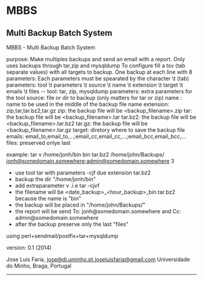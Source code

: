 MBBS
====

Multi Backup Batch System
-----------------------------------------------------------------------------------------

 MBBS - Multi Backup Batch System


  purpose: Make multiples backups and send an email with a report.
           Only uses backups through tar,zip and mysqldump
           To configure fill a tsv (tab separate values) with all targets to backup.
           One backup at each line with 8 parameters:
           Each parameters must be spearated by the character \t (tab)
           parameters:
           tool \t parameters \t  source \t name \t extension \t target \t emails \t files
           --
           tool: tar, zip, mysqldump
           parameters: extra parameters for the tool
           source: file or dir to backup (only matters for tar or zip)
           name : name to be used in the middle of the backup file name
           extension: zip,tar,tar.bz2,tar.gz
                      zip: the backup file will be <backup_filename>.zip
                      tar: the backup file will be <backup_filename>.tar
                      tar.bz2: the backup file will be <backup_filename>.tar.bz2
                      tar.gz: the backup file will be <backup_filename>.tar.gz
           target: diretory where to save the backup file
           emails: email_to,email_to,...;email_cc,email_cc,...;email_bcc,email_bcc,...
           files: preserved onlye last <files>

 example:
 tar v /home/jonh/bin	bin	tar.bz2	/home/john/Backups/	jonh@somedomain.somewhere;admin@somedomain.somewhere	3
 - use tool tar with parameters -cjf due extension tar.bz2
 - backup the dir "/home/jonh/bin"
 - add extraparameter v .i.e tar -cjvf
 - the filename will be <date_backup>_<hour_backup>_bin.tar.bz2 because the name is "bin"
 - the backup will be placed in "/home/john/Backups/"
 - the report will be send To: jonh\@somedomain.somewhere and Cc: admin\@somedomain.somewhere
 - after the backup preserve only the last "files"
           
  using perl+sendmail/postfix+tar+mysqldump

  version: 0.1 (2014)

  Jose Luis Faria, jose@di.uminho.pt,joseluisfaria@gmail.com
  Universidade do Minho, Braga, Portugal

-----------------------------------------------------------------------------------------
